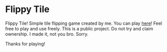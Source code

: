 # Flippy Tile

Flippy Tile! Simple tile flipping game created by me. You can play [here](coolstop-studio.github.io/Flippy-Tile/)!
Feel free to play and use freely. This is a public project. Do not try and claim ownership. I made it, not you bro. Sorry.

Thanks for playing!